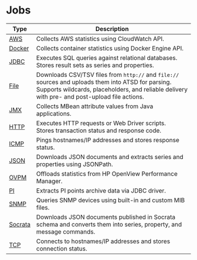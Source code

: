 # Jobs

**Type** | **Description**
----- | -----
[AWS](aws.md) | Collects AWS statistics using CloudWatch API.
[Docker](docker.md) | Collects container statistics using Docker Engine API.
[JDBC](jdbc.md) | Executes SQL queries against relational databases.<br>Stores result sets as series and properties.
[File](file.md) | Downloads CSV/TSV files from `http://` and `file://` sources and uploads them into ATSD for parsing.<br>Supports wildcards, placeholders, and reliable delivery with pre- and post-upload file actions.
[JMX](jmx.md) | Collects MBean attribute values from Java applications.
[HTTP](http.md) | Executes HTTP requests or Web Driver scripts. <br>Stores transaction status and response code.
[ICMP](icmp.md) | Pings hostnames/IP addresses and stores response status.
[JSON](json.md) | Downloads JSON documents and extracts series and properties using JSONPath.
[OVPM](ovpm.md) | Offloads statistics from HP OpenView Performance Manager.
[PI](pi.md) | Extracts PI points archive data via JDBC driver.
[SNMP](snmp.md) | Queries SNMP devices using built-in and custom MIB files.
[Socrata](socrata.md) | Downloads JSON documents published in Socrata schema and converts them into series, property, and message commands.
[TCP](tcp.md) | Connects to hostnames/IP addresses and stores connection status.
